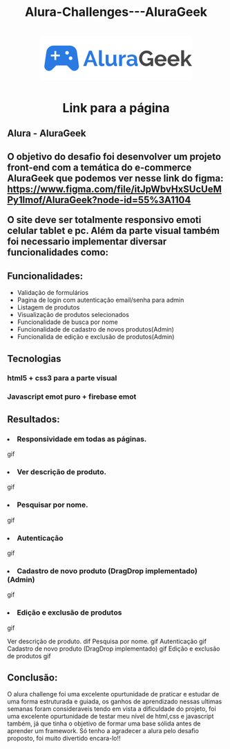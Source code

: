 <h1 align = center> Alura-Challenges---AluraGeek
<h1>
    <div align = "center">
        <img src="./assets/img/logo.svg" alt="">
    </div>
</h1>
<h1 align="center">Link para a página</h1>
<h2> Alura - AluraGeek<h2>

O objetivo do desafio foi desenvolver um projeto front-end com a temática do e-commerce AluraGeek que podemos ver nesse link do figma: https://www.figma.com/file/itJpWbvHxSUcUeMPy1lmof/AluraGeek?node-id=55%3A1104

O site deve ser totalmente **responsivo** emoti celular tablet e pc.
Além da parte visual também foi necessario implementar diversar funcionalidades como:

<h2>Funcionalidades:</h2>
<ul>
    <li>Validação de formulários</li>
    <li>Pagina de login com autenticação email/senha para admin</li>
    <li>Listagem de produtos</li>
    <li>Visualização de produtos selecionados</li>
    <li>Funcionalidade de busca por nome</li>
    <li>Funcionalidade de cadastro de novos produtos(Admin)</li>
    <li>Funcionalida de edição e exclusão de produtos(Admin)</li>
</ul>

 
 
 <h2>Tecnologias</h2>
 <h3>html5 + css3 para a parte visual</h3>
 <h3>Javascript emot puro + firebase emot</h3>

 <h2>Resultados:</h2>
 
 <h3><li>Responsividade em todas as páginas.</li></h3>
 gif
<h3><li>Ver descrição de produto.</li></h3>
gif
 <h3><li>Pesquisar por nome.</li></h3>
 gif
 <h3><li>Autenticação</li></h3>
 gif
<h3><li>Cadastro de novo produto (DragDrop implementado)(Admin)</li></h3>
gif
 <h3><li>Edição e exclusão de produtos </li></h3>
 gif


 Ver descrição de produto.
 dif
 Pesquisa por nome.
 gif
 Autenticação
 gif
 Cadastro de novo produto (DragDrop implementado)
 gif
 Edição e exclusão de produtos 
 gif
 
 <h2>Conclusão: </h2>
 
 O alura challenge foi uma excelente opurtunidade de praticar e estudar de uma forma estruturada e guiada, os ganhos de aprendizado nessas ultimas semanas foram consideraveis tendo em vista a dificuldade do projeto, foi uma excelente opurtunidade de testar meu nível de html,css e javascript também, já que tinha o objetivo de formar uma base sólida antes de aprender um framework. 
 Só tenho a agradecer a alura pelo desafio proposto, foi muito divertido encara-lo!!
